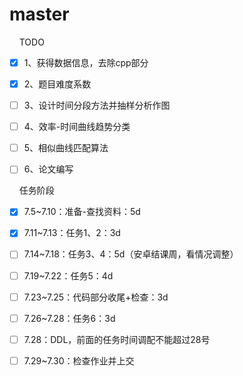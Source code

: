# master

    TODO
- [x] 1、获得数据信息，去除cpp部分
- [x] 2、题目难度系数
- [ ] 3、设计时间分段方法并抽样分析作图
- [ ] 4、效率-时间曲线趋势分类
- [ ] 5、相似曲线匹配算法
- [ ] 6、论文编写


    任务阶段
- [x] 7.5~7.10：准备-查找资料：5d
- [x] 7.11~7.13：任务1、2：3d
- [ ] 7.14~7.18：任务3、4：5d（安卓结课周，看情况调整）
- [ ] 7.19~7.22：任务5：4d
- [ ] 7.23~7.25：代码部分收尾+检查：3d
- [ ] 7.26~7.28：任务6：3d
- [ ] 7.28：DDL，前面的任务时间调配不能超过28号
- [ ] 7.29~7.30：检查作业并上交


